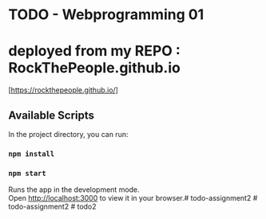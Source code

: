 # TODO - Webprogramming 01

# deployed from my REPO : RockThePeople.github.io
[https://rockthepeople.github.io/]

## Available Scripts

In the project directory, you can run:
### `npm install`
### `npm start`

Runs the app in the development mode.\
Open [http://localhost:3000](http://localhost:3000) to view it in your browser.#   t o d o - a s s i g n m e n t 2  
 #   t o d o - a s s i g n m e n t 2  
 #   t o d o 2  
 